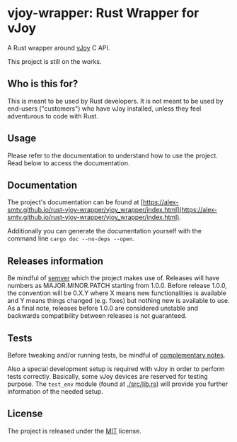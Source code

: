 # vjoy-wrapper: Rust Wrapper for vJoy
A Rust wrapper around [vJoy](https://sourceforge.net/projects/vjoystick/) C API.

This project is still on the works.

## Who is this for?
This is meant to be used by Rust developers. It is not meant to be used by end-users ("customers") who have vJoy installed, unless they feel adventurous to code with Rust.

## Usage
Please refer to the documentation to understand how to use the project. Read below to access the documentation.

## Documentation
The project's documentation can be found at [https://alex-smtv.github.io/rust-vjoy-wrapper/vjoy_wrapper/index.html](https://alex-smtv.github.io/rust-vjoy-wrapper/vjoy_wrapper/index.html).

Additionally you can generate the documentation yourself with the command line `cargo doc --no-deps --open`.


## Releases information
Be mindful of [semver](https://semver.org/) which the project makes use of. Releases will have numbers as MAJOR.MINOR.PATCH starting from 1.0.0. Before release 1.0.0, the convention will be 0.X.Y where X means new functionalities is available and Y means things changed (e.g. fixes) but nothing new is available to use. As a final note, releases before 1.0.0 are considered unstable and backwards compatibility between releases is not guaranteed.

## Tests
Before tweaking and/or running tests, be mindful of [complementary  notes](./note_about_tests.md).

Also a special development setup is required with vJoy in order to perform tests correctly. Basically, some vJoy devices are reserved for testing purpose. The `test_env` module (found at [./src/lib.rs](./src/lib.rs)) will provide you further information of the needed setup.

## License
The project is released under the [MIT](./LICENSE.md) license.